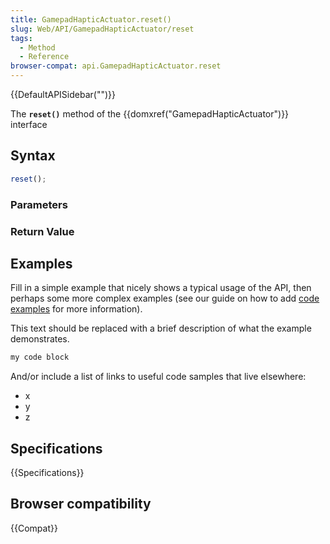 ```yaml
---
title: GamepadHapticActuator.reset()
slug: Web/API/GamepadHapticActuator/reset
tags:
  - Method
  - Reference
browser-compat: api.GamepadHapticActuator.reset
---
```

{{DefaultAPISidebar("")}}

The **`reset()`** method of the {{domxref("GamepadHapticActuator")}} interface 

## Syntax

```js
reset();
```

### Parameters



### Return Value



## Examples

Fill in a simple example that nicely shows a typical usage of the API, then perhaps some more complex examples (see our guide on how to add [code examples](/en-US/docs/MDN/Contribute/Structures/Code_examples) for more information).

This text should be replaced with a brief description of what the example demonstrates.

```js
my code block
```

And/or include a list of links to useful code samples that live elsewhere:

*   x
*   y
*   z

## Specifications

{{Specifications}}

## Browser compatibility

{{Compat}}


